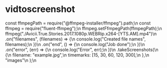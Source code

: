 # vidtoscreenshot
const ffmpegPath = require("@ffmpeg-installer/ffmpeg").path;\n
const ffmpeg = require("fluent-ffmpeg");\n
ffmpeg.setFfmpegPath(ffmpegPath);\n
ffmpeg("./Avicii.True.Stories.2017.1080p.WEBRip.x264-[YTS.AM].mp4")\n
  .on("filenames", (filenames) => {\n
    console.log("Created file names", filenames);\n
  })\n
  .on("end", () => {\n
    console.log("Job done");\n
  })\n
  .on("error", (err) => {\n
    console.log("Error", err);\n
  })\n
  .takeScreenshots(\n
    {\n
      filename: "example.jpg",\n
      timemarks: [15, 30, 60, 120, 300],\n
    },\n
    "images"\n
  );\n
  
